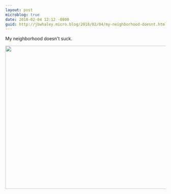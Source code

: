 ```yaml
---
layout: post
microblog: true
date: 2018-02-04 12:12 -0800
guid: http://jbwhaley.micro.blog/2018/02/04/my-neighborhood-doesnt.html
---
```

My neighborhood doesn't suck.

<img src="http://www.jarrodwhaley.com/uploads/2018/453873b693.jpg" width="600" height="450" />
